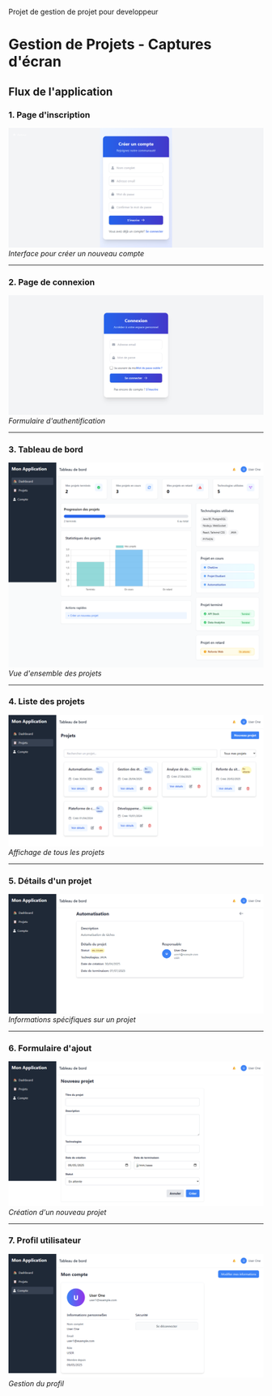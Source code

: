Projet de gestion de projet pour developpeur 

# Gestion de Projets - Captures d'écran

## Flux de l'application

### 1. Page d'inscription
![Page d'inscription](./public/images/inscriptionPage.png)  
*Interface pour créer un nouveau compte*

---

### 2. Page de connexion
![Page de login](./public/images/loginPage.png)  
*Formulaire d'authentification*

---

### 3. Tableau de bord
![Dashboard](./public/images/dashboadPage.png)  
*Vue d'ensemble des projets*

---

### 4. Liste des projets
![Page des projets](./public/images/projetPage.png)  
*Affichage de tous les projets*

---

### 5. Détails d'un projet
![Détails projet](./public/images/detailsProjetPage.png)  
*Informations spécifiques sur un projet*

---

### 6. Formulaire d'ajout
![Ajout de projet](./public/images/formAjoutProjetPage.png)  
*Création d'un nouveau projet*

---

### 7. Profil utilisateur
![Page de compte](./public/images/comptePage.png)  
*Gestion du profil*
